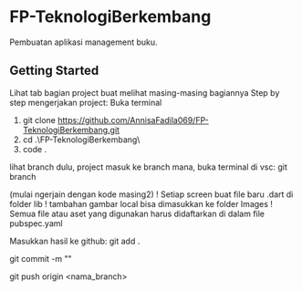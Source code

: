 # FP-TeknologiBerkembang
Pembuatan aplikasi management buku.

## Getting Started
Lihat tab bagian project buat melihat masing-masing bagiannya
Step by step mengerjakan project:
Buka terminal
1. git clone https://github.com/AnnisaFadila069/FP-TeknologiBerkembang.git
2. cd .\FP-TeknologiBerkembang\
3. code .

lihat branch dulu, project masuk ke branch mana, buka terminal di vsc:
git branch <nama branch>

(mulai ngerjain dengan kode masing2)
! Setiap screen buat file baru .dart di folder lib
! tambahan gambar local bisa dimasukkan ke folder Images
! Semua file atau aset yang digunakan harus didaftarkan di dalam file pubspec.yaml

Masukkan hasil ke github:
git add .

git commit -m "<isi komen perubahan>"

git push origin <nama_branch>


